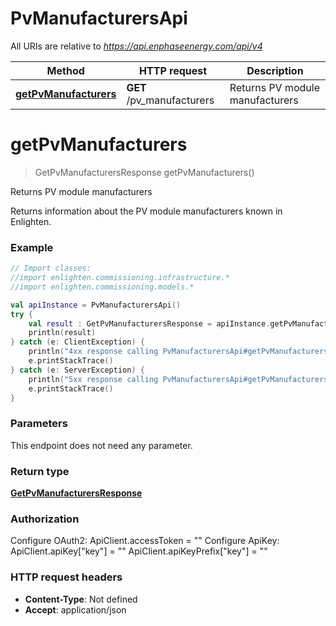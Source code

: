 # PvManufacturersApi

All URIs are relative to *https://api.enphaseenergy.com/api/v4*

Method | HTTP request | Description
------------- | ------------- | -------------
[**getPvManufacturers**](PvManufacturersApi.md#getPvManufacturers) | **GET** /pv_manufacturers | Returns PV module manufacturers


<a id="getPvManufacturers"></a>
# **getPvManufacturers**
> GetPvManufacturersResponse getPvManufacturers()

Returns PV module manufacturers

Returns information about the PV module manufacturers known in Enlighten.

### Example
```kotlin
// Import classes:
//import enlighten.commissioning.infrastructure.*
//import enlighten.commissioning.models.*

val apiInstance = PvManufacturersApi()
try {
    val result : GetPvManufacturersResponse = apiInstance.getPvManufacturers()
    println(result)
} catch (e: ClientException) {
    println("4xx response calling PvManufacturersApi#getPvManufacturers")
    e.printStackTrace()
} catch (e: ServerException) {
    println("5xx response calling PvManufacturersApi#getPvManufacturers")
    e.printStackTrace()
}
```

### Parameters
This endpoint does not need any parameter.

### Return type

[**GetPvManufacturersResponse**](GetPvManufacturersResponse.md)

### Authorization


Configure OAuth2:
    ApiClient.accessToken = ""
Configure ApiKey:
    ApiClient.apiKey["key"] = ""
    ApiClient.apiKeyPrefix["key"] = ""

### HTTP request headers

 - **Content-Type**: Not defined
 - **Accept**: application/json

